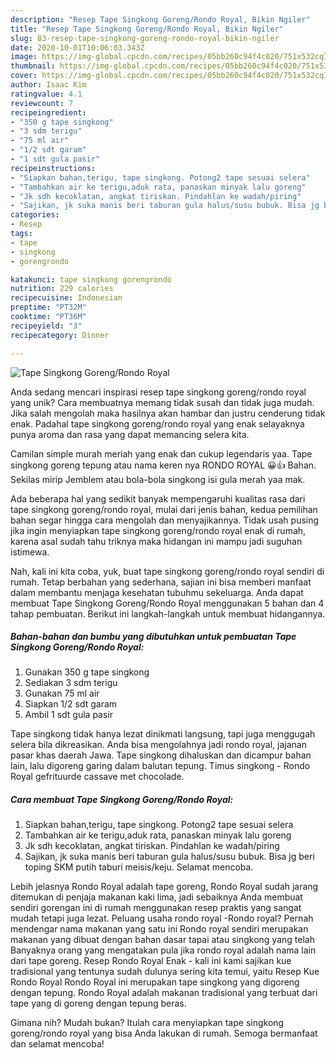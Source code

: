 ```yaml
---
description: "Resep Tape Singkong Goreng/Rondo Royal, Bikin Ngiler"
title: "Resep Tape Singkong Goreng/Rondo Royal, Bikin Ngiler"
slug: 83-resep-tape-singkong-goreng-rondo-royal-bikin-ngiler
date: 2020-10-01T10:06:03.343Z
image: https://img-global.cpcdn.com/recipes/05bb260c94f4c020/751x532cq70/tape-singkong-gorengrondo-royal-foto-resep-utama.jpg
thumbnail: https://img-global.cpcdn.com/recipes/05bb260c94f4c020/751x532cq70/tape-singkong-gorengrondo-royal-foto-resep-utama.jpg
cover: https://img-global.cpcdn.com/recipes/05bb260c94f4c020/751x532cq70/tape-singkong-gorengrondo-royal-foto-resep-utama.jpg
author: Isaac Kim
ratingvalue: 4.1
reviewcount: 7
recipeingredient:
- "350 g tape singkong"
- "3 sdm terigu"
- "75 ml air"
- "1/2 sdt garam"
- "1 sdt gula pasir"
recipeinstructions:
- "Siapkan bahan,terigu, tape singkong. Potong2 tape sesuai selera"
- "Tambahkan air ke terigu,aduk rata, panaskan minyak lalu goreng"
- "Jk sdh kecoklatan, angkat tiriskan. Pindahlan ke wadah/piring"
- "Sajikan, jk suka manis beri taburan gula halus/susu bubuk. Bisa jg beri toping SKM putih taburi meisis/keju. Selamat mencoba."
categories:
- Resep
tags:
- tape
- singkong
- gorengrondo

katakunci: tape singkong gorengrondo 
nutrition: 229 calories
recipecuisine: Indonesian
preptime: "PT32M"
cooktime: "PT36M"
recipeyield: "3"
recipecategory: Dinner

---
```



![Tape Singkong Goreng/Rondo Royal](https://img-global.cpcdn.com/recipes/05bb260c94f4c020/751x532cq70/tape-singkong-gorengrondo-royal-foto-resep-utama.jpg)

Anda sedang mencari inspirasi resep tape singkong goreng/rondo royal yang unik? Cara membuatnya memang tidak susah dan tidak juga mudah. Jika salah mengolah maka hasilnya akan hambar dan justru cenderung tidak enak. Padahal tape singkong goreng/rondo royal yang enak selayaknya punya aroma dan rasa yang dapat memancing selera kita.

Camilan simple murah meriah yang enak dan cukup legendaris yaa. Tape singkong goreng tepung atau nama keren nya RONDO ROYAL 😀👍 Bahan. Sekilas mirip Jemblem atau bola-bola singkong isi gula merah yaa mak.

Ada beberapa hal yang sedikit banyak mempengaruhi kualitas rasa dari tape singkong goreng/rondo royal, mulai dari jenis bahan, kedua pemilihan bahan segar hingga cara mengolah dan menyajikannya. Tidak usah pusing jika ingin menyiapkan tape singkong goreng/rondo royal enak di rumah, karena asal sudah tahu triknya maka hidangan ini mampu jadi suguhan istimewa.


Nah, kali ini kita coba, yuk, buat tape singkong goreng/rondo royal sendiri di rumah. Tetap berbahan yang sederhana, sajian ini bisa memberi manfaat dalam membantu menjaga kesehatan tubuhmu sekeluarga. Anda dapat membuat Tape Singkong Goreng/Rondo Royal menggunakan 5 bahan dan 4 tahap pembuatan. Berikut ini langkah-langkah untuk membuat hidangannya.

<!--inarticleads1-->

##### Bahan-bahan dan bumbu yang dibutuhkan untuk pembuatan Tape Singkong Goreng/Rondo Royal:

1. Gunakan 350 g tape singkong
1. Sediakan 3 sdm terigu
1. Gunakan 75 ml air
1. Siapkan 1/2 sdt garam
1. Ambil 1 sdt gula pasir


Tape singkong tidak hanya lezat dinikmati langsung, tapi juga menggugah selera bila dikreasikan. Anda bisa mengolahnya jadi rondo royal, jajanan pasar khas daerah Jawa. Tape singkong dihaluskan dan dicampur bahan lain, lalu digoreng garing dalam balutan tepung. Timus singkong - Rondo Royal gefrituurde cassave met chocolade. 

<!--inarticleads2-->

##### Cara membuat Tape Singkong Goreng/Rondo Royal:

1. Siapkan bahan,terigu, tape singkong. Potong2 tape sesuai selera
1. Tambahkan air ke terigu,aduk rata, panaskan minyak lalu goreng
1. Jk sdh kecoklatan, angkat tiriskan. Pindahlan ke wadah/piring
1. Sajikan, jk suka manis beri taburan gula halus/susu bubuk. Bisa jg beri toping SKM putih taburi meisis/keju. Selamat mencoba.


Lebih jelasnya Rondo Royal adalah tape goreng, Rondo Royal sudah jarang ditemukan di penjaja makanan kaki lima, jadi sebaiknya Anda membuat sendiri gorengan ini di rumah menggunakan resep praktis yang sangat mudah tetapi juga lezat. Peluang usaha rondo royal -Rondo royal? Pernah mendengar nama makanan yang satu ini Rondo royal sendiri merupakan makanan yang dibuat dengan bahan dasar tapai atau singkong yang telah Banyaknya orang yang mengatakan pula jika rondo royal adalah nama lain dari tape goreng. Resep Rondo Royal Enak - kali ini kami sajikan kue tradisional yang tentunya sudah dulunya sering kita temui, yaitu Resep Kue Rondo Royal Rondo Royal ini merupakan tape singkong yang digoreng dengan tepung. Rondo Royal adalah makanan tradisional yang terbuat dari tape yang di goreng dengan tepung beras. 

Gimana nih? Mudah bukan? Itulah cara menyiapkan tape singkong goreng/rondo royal yang bisa Anda lakukan di rumah. Semoga bermanfaat dan selamat mencoba!
